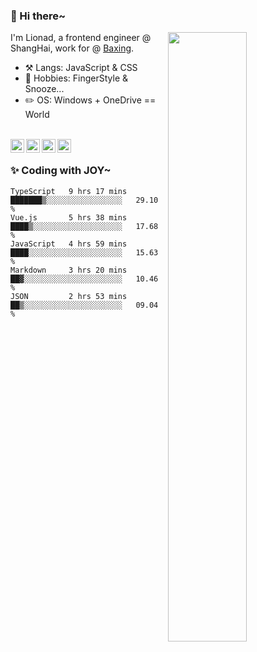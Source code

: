 ### 👋 Hi there~

[<img align="right" width="50%" src="https://github-readme-stats.vercel.app/api?username=Lionad-Morotar&show_icons=true">](https://metrics.lecoq.io/ouuan?template=classic)

I'm Lionad, a frontend engineer @ ShangHai, work for @ [Baxing](https://github.com/baixing).

- ⚒️ Langs: JavaScript & CSS
- 🎨 Hobbies: FingerStyle & Snooze...
- ✏️ OS: Windows + OneDrive == World

<br />

<a href="https://www.lionad.art">
  <img align="left" alt="lionad-art" width="22px" src="https://cdn.jsdelivr.net/npm/simple-icons@3.1.0/icons/wordpress.svg" />
</a>
<a href="#1806234223">
  <img align="left" alt="1806234223" width="22px" src="https://cdn.jsdelivr.net/npm/simple-icons@3.1.0/icons/tencentqq.svg" />
</a>
<a href="https://www.zhihu.com/people/Lionad">
  <img align="left" alt="132yse" width="22px" src="https://cdn.jsdelivr.net/npm/simple-icons@3.1.0/icons/zhihu.svg" />
</a>
<a href="https://github.com/Lionad-Morotar">
  <img align="left" alt="yisar" width="22px" src="https://cdn.jsdelivr.net/npm/simple-icons@3.1.0/icons/github.svg" />
</a>

<br />

### ✨ Coding with JOY~

<!--START_SECTION:waka-->
```text
TypeScript   9 hrs 17 mins   ███████▒░░░░░░░░░░░░░░░░░   29.10 % 
Vue.js       5 hrs 38 mins   ████▒░░░░░░░░░░░░░░░░░░░░   17.68 % 
JavaScript   4 hrs 59 mins   ████░░░░░░░░░░░░░░░░░░░░░   15.63 % 
Markdown     3 hrs 20 mins   ██▓░░░░░░░░░░░░░░░░░░░░░░   10.46 % 
JSON         2 hrs 53 mins   ██▒░░░░░░░░░░░░░░░░░░░░░░   09.04 % 
```
<!--END_SECTION:waka-->
